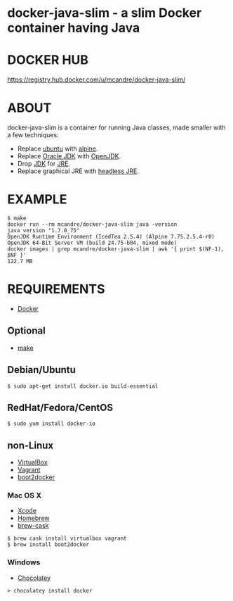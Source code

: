# docker-java-slim - a slim Docker container having Java

# DOCKER HUB

https://registry.hub.docker.com/u/mcandre/docker-java-slim/

# ABOUT

docker-java-slim is a container for running Java classes, made smaller with a few techniques:

* Replace [ubuntu](https://registry.hub.docker.com/_/ubuntu/) with [alpine](https://registry.hub.docker.com/_/alpine/).
* Replace [Oracle JDK](http://www.oracle.com/technetwork/java/javase/downloads/jre7-downloads-1880261.html) with [OpenJDK](http://openjdk.java.net/).
* Drop [JDK](http://www.oracle.com/technetwork/java/javase/downloads/jdk7-downloads-1880260.html) for [JRE](http://www.oracle.com/technetwork/java/javase/downloads/jre7-downloads-1880261.html).
* Replace graphical JRE with [headless JRE](http://packages.ubuntu.com/search?keywords=openjdk-7-jre-headless&searchon=names).

# EXAMPLE

```
$ make
docker run --rm mcandre/docker-java-slim java -version
java version "1.7.0_75"
OpenJDK Runtime Environment (IcedTea 2.5.4) (Alpine 7.75.2.5.4-r0)
OpenJDK 64-Bit Server VM (build 24.75-b04, mixed mode)
docker images | grep mcandre/docker-java-slim | awk '{ print $(NF-1), $NF }'
122.7 MB
```

# REQUIREMENTS

* [Docker](https://www.docker.com/)

## Optional

* [make](http://www.gnu.org/software/make/)

## Debian/Ubuntu

```
$ sudo apt-get install docker.io build-essential
```

## RedHat/Fedora/CentOS

```
$ sudo yum install docker-io
```

## non-Linux

* [VirtualBox](https://www.virtualbox.org/)
* [Vagrant](https://www.vagrantup.com/)
* [boot2docker](http://boot2docker.io/)

### Mac OS X

* [Xcode](http://itunes.apple.com/us/app/xcode/id497799835?ls=1&mt=12)
* [Homebrew](http://brew.sh/)
* [brew-cask](http://caskroom.io/)

```
$ brew cask install virtualbox vagrant
$ brew install boot2docker
```

### Windows

* [Chocolatey](https://chocolatey.org/)

```
> chocolatey install docker
```
